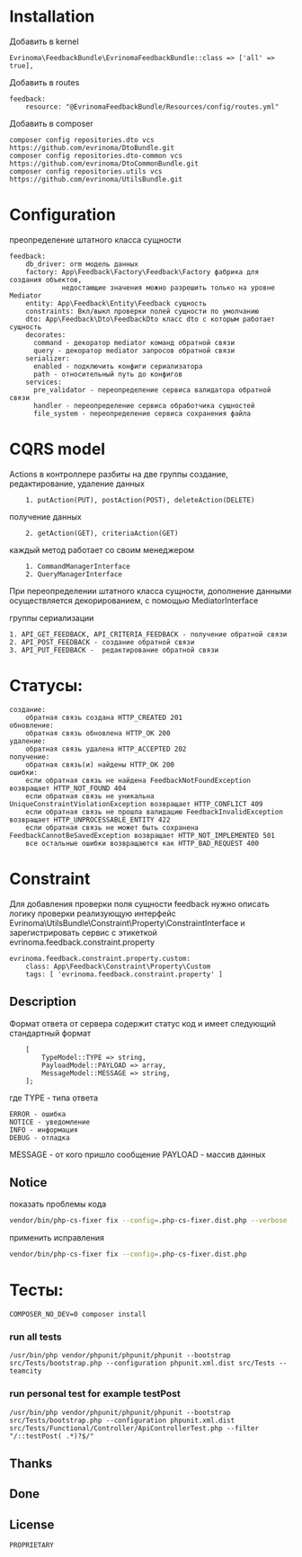 # Installation

Добавить в kernel

    Evrinoma\FeedbackBundle\EvrinomaFeedbackBundle::class => ['all' => true],

Добавить в routes

    feedback:
        resource: "@EvrinomaFeedbackBundle/Resources/config/routes.yml"

Добавить в composer

    composer config repositories.dto vcs https://github.com/evrinoma/DtoBundle.git
    composer config repositories.dto-common vcs https://github.com/evrinoma/DtoCommonBundle.git
    composer config repositories.utils vcs https://github.com/evrinoma/UtilsBundle.git

# Configuration

преопределение штатного класса сущности

    feedback:
        db_driver: orm модель данных
        factory: App\Feedback\Factory\Feedback\Factory фабрика для создания объектов,
                 недостающие значения можно разрешить только на уровне Mediator
        entity: App\Feedback\Entity\Feedback сущность
        constraints: Вкл/выкл проверки полей сущности по умолчанию 
        dto: App\Feedback\Dto\FeedbackDto класс dto с которым работает сущность
        decorates:
          command - декоратор mediator команд обратной связи 
          query - декоратор mediator запросов обратной связи
        serializer:
          enabled - подключить конфиги сериализатора
          path - относительный путь до конфигов 
        services:
          pre_validator - переопределение сервиса валидатора обратной связи
          handler - переопределение сервиса обработчика сущностей
          file_system - переопределение сервиса сохранения файла

# CQRS model

Actions в контроллере разбиты на две группы
создание, редактирование, удаление данных

        1. putAction(PUT), postAction(POST), deleteAction(DELETE)
получение данных

        2. getAction(GET), criteriaAction(GET)

каждый метод работает со своим менеджером

        1. CommandManagerInterface
        2. QueryManagerInterface

При переопределении штатного класса сущности, дополнение данными осуществляется декорированием, с помощью MediatorInterface


группы  сериализации

    1. API_GET_FEEDBACK, API_CRITERIA_FEEDBACK - получение обратной связи
    2. API_POST_FEEDBACK - создание обратной связи
    3. API_PUT_FEEDBACK -  редактирование обратной связи

# Статусы:

    создание:
        обратная связь создана HTTP_CREATED 201
    обновление:
        обратная связь обновлена HTTP_OK 200
    удаление:
        обратная связь удалена HTTP_ACCEPTED 202
    получение:
        обратная связь(и) найдены HTTP_OK 200
    ошибки:
        если обратная связь не найдена FeedbackNotFoundException возвращает HTTP_NOT_FOUND 404
        если обратная связь не уникальна UniqueConstraintViolationException возвращает HTTP_CONFLICT 409
        если обратная связь не прошла валидацию FeedbackInvalidException возвращает HTTP_UNPROCESSABLE_ENTITY 422
        если обратная связь не может быть сохранена FeedbackCannotBeSavedException возвращает HTTP_NOT_IMPLEMENTED 501
        все остальные ошибки возвращаются как HTTP_BAD_REQUEST 400

# Constraint

Для добавления проверки поля сущности feedback нужно описать логику проверки реализующую интерфейс Evrinoma\UtilsBundle\Constraint\Property\ConstraintInterface и зарегистрировать сервис с этикеткой evrinoma.feedback.constraint.property

    evrinoma.feedback.constraint.property.custom:
        class: App\Feedback\Constraint\Property\Custom
        tags: [ 'evrinoma.feedback.constraint.property' ]

## Description
Формат ответа от сервера содержит статус код и имеет следующий стандартный формат
```text
    [
        TypeModel::TYPE => string,
        PayloadModel::PAYLOAD => array,
        MessageModel::MESSAGE => string,
    ];
```
где
TYPE - типа ответа

    ERROR - ошибка
    NOTICE - уведомление
    INFO - информация
    DEBUG - отладка

MESSAGE - от кого пришло сообщение
PAYLOAD - массив данных

## Notice

показать проблемы кода

```bash
vendor/bin/php-cs-fixer fix --config=.php-cs-fixer.dist.php --verbose --diff --dry-run
```

применить исправления

```bash
vendor/bin/php-cs-fixer fix --config=.php-cs-fixer.dist.php
```

# Тесты:

    COMPOSER_NO_DEV=0 composer install

### run all tests

    /usr/bin/php vendor/phpunit/phpunit/phpunit --bootstrap src/Tests/bootstrap.php --configuration phpunit.xml.dist src/Tests --teamcity

### run personal test for example testPost

    /usr/bin/php vendor/phpunit/phpunit/phpunit --bootstrap src/Tests/bootstrap.php --configuration phpunit.xml.dist src/Tests/Functional/Controller/ApiControllerTest.php --filter "/::testPost( .*)?$/" 

## Thanks

## Done

## License
    PROPRIETARY
   
